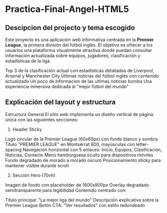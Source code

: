 # Practica-Final-Angel-HTML5

## Descipcion del projecto y tema escogido
Este proyecto es una aplicación web informativa centrada en la **Premier League**, la primera división del fútbol inglés. El objetivo es ofrecer a los usuarios una plataforma visualmente atractiva donde puedan consultar información actualizada sobre equipos, jugadores, clasificación y estadísticas de la liga.

Top 3 de la clasificación actual con estadísticas detalladas de Liverpool, Arsenal y Manchester City
Últimas noticias del fútbol inglés con contenido actualizado
Un poco de informacion de las ultimas noticias bomba 
Una experiencia inmersiva dedicada al "mejor fútbol del mundo"

## Explicación del layout y estructura
Estructura General
El sitio web implementa un diseño vertical de página única con las siguientes secciones:
1. Header Sticky

Logo circular de la Premier League (60x60px) con fondo blanco y sombra
Título "PREMIER LEAGUE" en Montserrat 800, mayúsculas con letter-spacing
Navegación horizontal con 5 enlaces: Inicio, Equipos, Clasificación, Noticias, Contacto
Menú hamburguesa oculto para dispositivos móviles
Fondo degradado de morado a morado oscuro
Posicionamiento sticky para mantener visible durante scroll

2. Sección Hero (70vh)

Imagen de fondo con placeholder de 1600x900px
Overlay degradado semitransparente para legibilidad
Contenido centrado con:

Título principal: "La mejor liga del mundo"
Descripción explicativa sobre la Premier League
Botón CTA: "Ver resultados" con estilo redondeado
